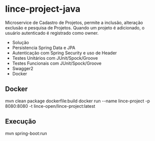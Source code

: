 # lince-project-java
Microservice de Cadastro de Projetos, permite a inclusão, alteração exclusão e pesquisa de Projetos.
Quando um projeto é adicionado, o usuário autenticado é registrado como owner.

* Solução
* Persistencia Spring Data e JPA
* Autenticação com Spring Security e uso de Header
* Testes Unitários com JUnit/Spock/Groove
* Testes Funcionais com JUnit/Spock/Groove
* Swagger2
* Docker

## Docker
mvn clean package dockerfile:build
docker run  --name lince-project -p 8080:8080 -t lince-open/lince-project:latest

## Execução
mvn spring-boot:run

